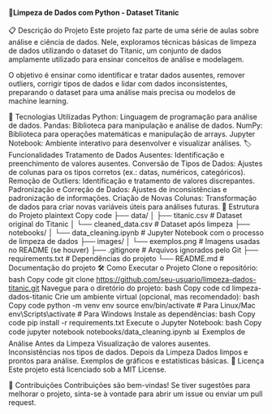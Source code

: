 **🧹Limpeza de Dados com Python - Dataset Titanic**<br><br>
📋 Descrição do Projeto
Este projeto faz parte de uma série de aulas sobre análise e ciência de dados. Nele, exploramos técnicas básicas de limpeza de dados utilizando o dataset do Titanic, um conjunto de dados amplamente utilizado para ensinar conceitos de análise e modelagem.

O objetivo é ensinar como identificar e tratar dados ausentes, remover outliers, corrigir tipos de dados e lidar com dados inconsistentes, preparando o dataset para uma análise mais precisa ou modelos de machine learning.

🚀 Tecnologias Utilizadas
Python: Linguagem de programação para análise de dados.
Pandas: Biblioteca para manipulação e análise de dados.
NumPy: Biblioteca para operações matemáticas e manipulação de arrays.
Jupyter Notebook: Ambiente interativo para desenvolver e visualizar análises.
🏷️ Funcionalidades
Tratamento de Dados Ausentes: Identificação e preenchimento de valores ausentes.
Conversão de Tipos de Dados: Ajustes de colunas para os tipos corretos (ex.: datas, numéricos, categóricos).
Remoção de Outliers: Identificação e tratamento de valores discrepantes.
Padronização e Correção de Dados: Ajustes de inconsistências e padronização de informações.
Criação de Novas Colunas: Transformação de dados para criar novas variáveis úteis para análises futuras.
📂 Estrutura do Projeto
plaintext
Copy code
├── data/
│   ├── titanic.csv     # Dataset original do Titanic
│   └── cleaned_data.csv # Dataset após limpeza
├── notebooks/
│   └── data_cleaning.ipynb  # Jupyter Notebook com o processo de limpeza de dados
├── images/
│   └── exemplos.png    # Imagens usadas no README (se houver)
├── .gitignore          # Arquivos ignorados pelo Git
├── requirements.txt    # Dependências do projeto
└── README.md           # Documentação do projeto
🛠️ Como Executar o Projeto
Clone o repositório:
bash
Copy code
git clone https://github.com/seu-usuario/limpeza-dados-titanic.git
Navegue para o diretório do projeto:
bash
Copy code
cd limpeza-dados-titanic
Crie um ambiente virtual (opcional, mas recomendado):
bash
Copy code
python -m venv env
source env/bin/activate  # Para Linux/Mac
env\Scripts\activate  # Para Windows
Instale as dependências:
bash
Copy code
pip install -r requirements.txt
Execute o Jupyter Notebook:
bash
Copy code
jupyter notebook notebooks/data_cleaning.ipynb
📊 Exemplos de Análise
Antes da Limpeza
Visualização de valores ausentes.
Inconsistências nos tipos de dados.
Depois da Limpeza
Dados limpos e prontos para análise.
Exemplos de gráficos e estatísticas básicas.
📄 Licença
Este projeto está licenciado sob a MIT License.

🤝 Contribuições
Contribuições são bem-vindas! Se tiver sugestões para melhorar o projeto, sinta-se à vontade para abrir um issue ou enviar um pull request.

